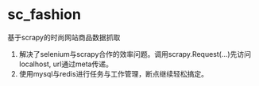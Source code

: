 # sc_fashion
基于scrapy的时尚网站商品数据抓取

1. 解决了selenium与scrapy合作的效率问题。调用scrapy.Request(...)先访问localhost, url通过meta传递。
2. 使用mysql与redis进行任务与工作管理，断点继续轻松搞定。
